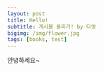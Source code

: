```yaml
---
layout: post
title: Hello!
subtitle: 게시물 올리기! by 다영
bigimg: /img/flower.jpg
tags: [books, test]
---
```

안녕하세요~